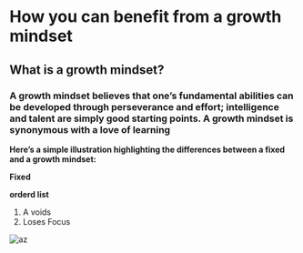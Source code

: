 # How you can benefit from a growth mindset
## What is a growth mindset?
### A growth mindset believes that one’s fundamental abilities can be developed through perseverance and effort; intelligence and talent are simply good starting points. A growth mindset is synonymous with a love of learning

**Here’s a simple illustration highlighting the differences between a fixed and a growth mindset:**

**Fixed**

**orderd list**
1. A voids
2. Loses Focus






![az](https://3kllhk1ibq34qk6sp3bhtox1-wpengine.netdna-ssl.com/wp-content/uploads/2015/11/growth-mindset.png)
